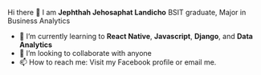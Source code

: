Hi there 👋 I am **Jephthah Jehosaphat Landicho** BSIT graduate, Major in Business Analytics


- 🌱 I’m currently learning to **React Native**, **Javascript**, **Django**, and **Data Analytics**
- 👯 I’m looking to collaborate with anyone
- 📫 How to reach me: Visit my Facebook profile or email me.
<!--
**jephlandicho/jephlandicho** is a ✨ _special_ ✨ repository because its `README.md` (this file) appears on your GitHub profile.

Here are some ideas to get you started:

- 🔭 I’m currently working on React native application for my capstone project
- 🌱 I’m currently learning to react native, javascript, and data analytics
- 👯 I’m looking to collaborate with anyone
- 📫 How to reach me: Visit my facebook profile or email me.
-->
